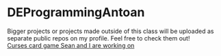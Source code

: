 # DEProgrammingAntoan
Bigger projects or projects made outside of this class will be uploaded as separate public repos on my profile. Feel free to check them out!  
[Curses card game Sean and I are working on](https://github.com/AntoanNikolov/Curses_Card_Game)
